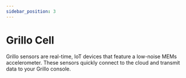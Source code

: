 ```yaml
---
sidebar_position: 3
---
```


# Grillo Cell
Grillo sensors are real-time, IoT devices that feature a low-noise MEMs accelerometer. These sensors quickly connect to the cloud and transmit data to your Grillo console.